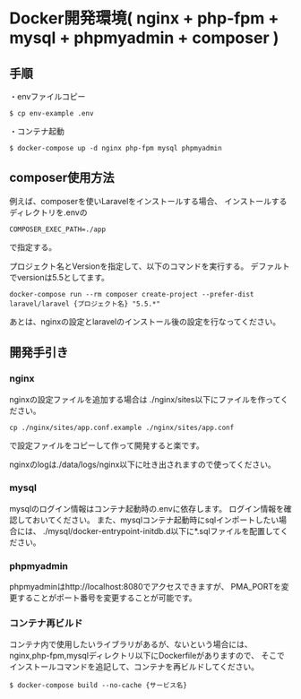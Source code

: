 # Docker開発環境( nginx + php-fpm + mysql + phpmyadmin + composer )

## 手順
・envファイルコピー
```
$ cp env-example .env
```
・コンテナ起動
```
$ docker-compose up -d nginx php-fpm mysql phpmyadmin
```

## composer使用方法
例えば、composerを使いLaravelをインストールする場合、
インストールするディレクトリを.envの
```
COMPOSER_EXEC_PATH=./app
```
で指定する。

プロジェクト名とVersionを指定して、以下のコマンドを実行する。
デファルトでversionは5.5としてます。
```
docker-compose run --rm composer create-project --prefer-dist laravel/laravel {プロジェクト名} "5.5.*"
```

あとは、nginxの設定とlaravelのインストール後の設定を行なってください。

## 開発手引き
### nginx
nginxの設定ファイルを追加する場合は
./nginx/sites以下にファイルを作ってください。
```
cp ./nginx/sites/app.conf.example ./nginx/sites/app.conf
```
で設定ファイルをコピーして作って開発すると楽です。

nginxのlogは./data/logs/nginx以下に吐き出されますので使ってください。

### mysql
mysqlのログイン情報はコンテナ起動時の.envに依存します。
ログイン情報を確認しておいてください。
また、mysqlコンテナ起動時にsqlインポートしたい場合には、
./mysql/docker-entrypoint-initdb.d以下に*.sqlファイルを配置してください。

### phpmyadmin
phpmyadminはhttp://localhost:8080でアクセスできますが、
PMA_PORTを変更することがポート番号を変更することが可能です。

### コンテナ再ビルド
コンテナ内で使用したいライブラリがあるが、ないという場合には、
nginx,php-fpm,mysqlディレクトリ以下にDockerfileがありますので、
そこでインストールコマンドを追記して、コンテナを再ビルドしてください。
```
$ docker-compose build --no-cache {サービス名}
```